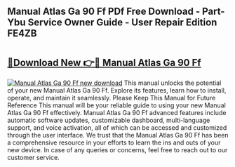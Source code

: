 ## Manual Atlas Ga 90 Ff PDf Free Download - Part-Ybu Service Owner Guide - User Repair Edition FE4ZB

# <h2><a href="http://bc67416.oget.top/?id=Manual+Atlas+Ga+90+Ff">🔗Download New 👉🔴 Manual Atlas Ga 90 Ff</a></h2>

[![Manual Atlas Ga 90 Ff new download](https://i.imgur.com/5g1atiW.png)](http://bc67416.oget.top/?id=Manual+Atlas+Ga+90+Ff)
This manual unlocks the potential of your new Manual Atlas Ga 90 Ff. Explore its features, learn how to install, operate, and maintain it seamlessly. Please Keep This Manual for Future Reference This manual will be your reliable guide to using your new Manual Atlas Ga 90 Ff effectively. Manual Atlas Ga 90 Ff advanced features include automatic software updates, customizable dashboard, multi-language support, and voice activation, all of which can be accessed and customized through the user interface. We trust that the Manual Atlas Ga 90 Ff has been a comprehensive resource in your efforts to learn the ins and outs of your new device. In case of any queries or concerns, feel free to reach out to our customer service.
